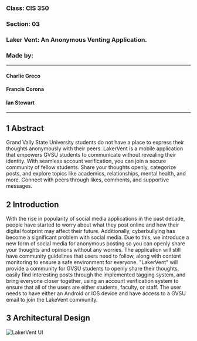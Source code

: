 ### Class: CIS 350
### Section: 03
### Laker Vent: An Anonymous Venting Application.
### Made by:
___
#### Charlie Greco
#### Francis Corona
#### Ian Stewart
___
## 1 Abstract
Grand Vally State University students do not have a place to express their thoughts anonymously with their peers. LakerVent is a mobile application that empowers GVSU students to communicate without revealing their identity. With seamless account verification, you can join a secure community of fellow students. Share your thoughts openly, categorize posts, and explore topics like academics, relationships, mental health, and more. Connect with peers through likes, comments, and supportive messages.

## 2 Introduction
With the rise in popularity of social media applications in the past decade, people have started to worry about what they post online and how their digital footprint may affect their future. Additionally, cyberbullying has become a significant problem with social media. Due to this, we introduce a new form of social media for anonymous posting so you can openly share your thoughts and opinions without any worries. The application will still have community guidelines that users need to follow, along with content monitoring to ensure a safe environment for everyone. "LakerVent" will provide a community for GVSU students to openly share their thoughts, easily find interesting posts through the implemented tagging system, and bring everyone closer together, using an account verification system to ensure that all of the users are either students, faculty, or staff. The user needs to have either an Android or IOS device and have access to a GVSU email to join the LakeVent community.
## 3 Architectural Design
![LakerVent UI](https://github.com/FrancisCorona/CIS-350-Project/assets/19364963/1176a921-85b1-49bf-af1d-9c74ca47ede1)

